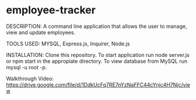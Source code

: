 # employee-tracker

DESCRIPTION: A command line application that allows the user to manage, view and update employees. 

TOOLS USED: MYSQL, Express.js, Inquirer, Node.js

INSTALLATION: Clone this repository. To start application run node server.js or npm start in the appropiate directory. To view database from MySQL run mysql -u root -p.


Walkthrough Video: https://drive.google.com/file/d/1DdkUcFq7RE7nYzNaFFC44cYnjc4H7Njc/view
